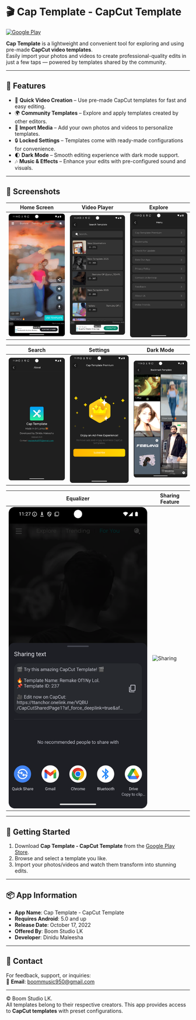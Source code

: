 # 🎬 Cap Template - CapCut Template  

[![Google Play](https://img.shields.io/badge/Download-Google_Play-blue?style=for-the-badge&logo=google-play)](https://play.google.com/store/apps/details?id=com.boomstudio.capcuttemplate)

**Cap Template** is a lightweight and convenient tool for exploring and using pre-made **CapCut video templates**.  
Easily import your photos and videos to create professional-quality edits in just a few taps — powered by templates shared by the community.  

---

## 🌟 Features  

- 🎥 **Quick Video Creation** – Use pre-made CapCut templates for fast and easy editing.  
- 🌍 **Community Templates** – Explore and apply templates created by other editors.  
- 📸 **Import Media** – Add your own photos and videos to personalize templates.  
- 🔒 **Locked Settings** – Templates come with ready-made configurations for convenience.  
- 🌓 **Dark Mode** – Smooth editing experience with dark mode support.  
- 🎶 **Music & Effects** – Enhance your edits with pre-configured sound and visuals.  

---

## 📸 Screenshots  

| Home Screen | Video Player | Explore |  
|-------------|--------------|---------|  
| ![Home](images/screenshot1.png) | ![Video Player](images/screenshot4.png) | ![Explore](images/screenshot5.png) |  

| Search | Settings | Dark Mode |  
|--------|----------|-----------|  
| ![Search](images/screenshot6.png) | ![Settings](images/screenshot7.png) | ![Dark Mode](images/screenshot8.png) |  

| Equalizer | Sharing Feature |  
|-----------|----------------|  
| ![Equalizer](images/screenshot9.png) | ![Sharing](images/screenshot10.png) |  

---

## 🚀 Getting Started  

1. Download **Cap Template - CapCut Template** from the [Google Play Store](https://play.google.com/store/apps/details?id=com.boomstudio.capcuttemplate).  
2. Browse and select a template you like.  
3. Import your photos/videos and watch them transform into stunning edits.  

---

## 📦 App Information  

- **App Name**: Cap Template - CapCut Template  
- **Requires Android**: 5.0 and up  
- **Release Date**: October 17, 2022  
- **Offered By**: Boom Studio LK  
- **Developer**: Dinidu Maleesha  

---

## 📧 Contact  

For feedback, support, or inquiries:  
📩 **Email**: boommusic950@gmail.com  

---

© Boom Studio LK.  
All templates belong to their respective creators. This app provides access to **CapCut templates** with preset configurations.  

